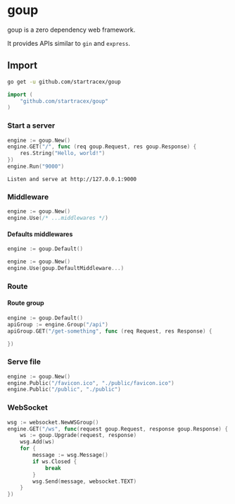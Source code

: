 # goup

goup is a zero dependency web framework.

It provides APIs similar to `gin` and `express`.

## Import

```sh
go get -u github.com/startracex/goup
```

```go
import (
    "github.com/startracex/goup"
)
```

### Start a server

```go
engine := goup.New()
engine.GET("/", func (req goup.Request, res goup.Response) {
    res.String("Hello, world!")
})
engine.Run("9000")
```

```plain
Listen and serve at http://127.0.0.1:9000
```

### Middleware

```go
engine := goup.New()
engine.Use(/* ...middlewares */)
```

#### Defaults middlewares

```go
engine := goup.Default()
```

```go
engine := goup.New()
engine.Use(goup.DefaultMiddleware...)
```

### Route

#### Route group

```go
engine := goup.Default()
apiGroup := engine.Group("/api")
apiGroup.GET("/get-something", func (req Request, res Response) {

})
```

### Serve file

```go
engine := goup.New()
engine.Public("/favicon.ico", "./public/favicon.ico")
engine.Public("/public", "./public")
```

### WebSocket

```go
wsg := websocket.NewWSGroup()
engine.GET("/ws", func(request goup.Request, response goup.Response) {
    ws := goup.Upgrade(request, response)
    wsg.Add(ws)
    for {
        message := wsg.Message()
        if ws.Closed {
            break
        }
        wsg.Send(message, websocket.TEXT)
    }
})
```

